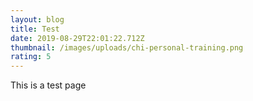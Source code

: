 ```yaml
---
layout: blog
title: Test
date: 2019-08-29T22:01:22.712Z
thumbnail: /images/uploads/chi-personal-training.png
rating: 5
---
```

This is a test page
